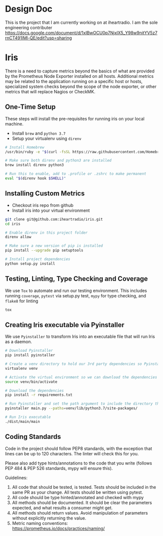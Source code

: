 # Design Doc
This is the project that I am currently working on at iheartradio. I am the sole engineering contributer
https://docs.google.com/document/d/1xIBwOCU0p7NjxlX5_Y98w9nitYV5z7rnCT491lMl-QE/edit?usp=sharing

# Iris
There is a need to capture metrics beyond the basics of what are provided by the Prometheus Node Exporter installed on all hosts. Additional metrics may be related to the application running on a specific host or hosts, specialized system checks beyond the scope of the node exporter, or other metrics that will replace Nagios or CheckMK.

## One-Time Setup
These steps will install the pre-requisites for running iris on your local machine.

* Install `brew` and `python 3.7`
* Setup your virtualenv using `direnv`

```bash
# Install Homebrew
/usr/bin/ruby -e "$(curl -fsSL https://raw.githubusercontent.com/Homebrew/install/master/install)"

# Make sure both direnv and python3 are installed
brew install direnv python3

# Run this to enable, add to .profile or .zshrc to make permanent
eval "$(direnv hook $SHELL)"  
```

## Installing Custom Metrics

* Checkout iris repo from github
* Install iris into your virtual environment

```bash
git clone git@github.com:iheartradio/iris.git
cd iris

# Enable direnv in this project folder
direnv allow

# Make sure a new version of pip is installed
pip install --upgrade pip setuptools

# Install project dependencies
python setup.py install

```

## Testing, Linting, Type Checking and Coverage
We use `Tox` to automate and run our testing environment. This includes running `coverage`, `pytest` via setup.py test, `mypy` for type checking, and `flake8` for linting  

```bash
tox
```

## Creating Iris executable via Pyinstaller
We use `Pyinstaller` to transform Iris into an executable file that will run Iris as a daemon.   

```bash
# Download Pyinstaller
pip install pyinstaller

# Create a venv directory to hold our 3rd party dependencies so Pyinstaller can find and bake them into the executable
virtualenv venv

# Activate the virtual environment so we can download the dependencies
source venv/bin/activate

# Download the dependencies
pip install -r requirements.txt

# Run Pyinstaller and set the path argument to include the directory that holds all of Iris' dependencies
pyinstaller main.py --paths=venv/lib/python3.7/site-packages/

# Run Iris executable
./dist/main/main
```

## Coding Standards
Code in the project should follow PEP8 standards, with the exception that lines can be up to 120 characters. The linter
will check this for you.

Please also add type hints/annotations to the code that you write (follows PEP 484 & PEP 526 standards, mypy will ensure this).

Guidelines:
1. All code that should be tested, is tested. Tests should be included in the same PR as your change. All tests should be written using pytest.
2. All code should be type hinted/annotated and checked with mypy
3. All methods should be documented. It should be clear the parameters expected, and what results a consumer might get.
4. All methods should return values. Avoid manipulation of parameters without explicitly returning the value.
5. Metric naming conventions: https://prometheus.io/docs/practices/naming/

